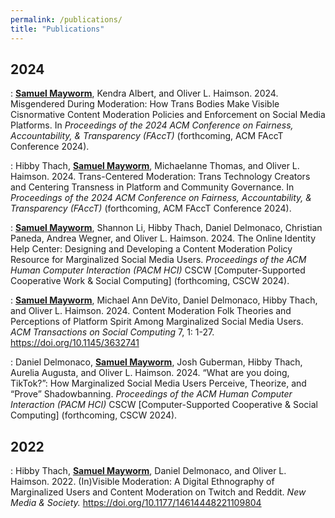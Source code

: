 ```yaml
---
permalink: /publications/
title: "Publications"
---
```

## 2024
:   <b><u>Samuel Mayworm</u></b>, Kendra Albert, and Oliver L. Haimson. 2024. Misgendered During Moderation: How Trans Bodies Make Visible Cisnormative Content Moderation Policies and Enforcement on Social Media Platforms. In <i>Proceedings of the 2024 ACM Conference on Fairness, Accountability, & Transparency (FAccT)</i> (forthcoming, ACM FAccT Conference 2024).

:   Hibby Thach, <b><u>Samuel Mayworm</u></b>, Michaelanne Thomas, and Oliver L. Haimson. 2024. Trans-Centered Moderation: Trans Technology Creators and Centering Transness in Platform and Community Governance. In <i>Proceedings of the 2024 ACM Conference on Fairness, Accountability, & Transparency (FAccT)</i> (forthcoming, ACM FAccT Conference 2024).

:   <b><u>Samuel Mayworm</u></b>, Shannon Li, Hibby Thach, Daniel Delmonaco, Christian Paneda, Andrea Wegner, and Oliver L. Haimson. 2024. The Online Identity Help Center: Designing and Developing a Content Moderation Policy Resource for Marginalized Social Media Users. <i>Proceedings of the ACM Human Computer Interaction (PACM HCI)</i> CSCW [Computer-Supported Cooperative Work & Social Computing] (forthcoming, CSCW 2024).

:   <b><u>Samuel Mayworm</u></b>, Michael Ann DeVito, Daniel Delmonaco, Hibby Thach, and Oliver L. Haimson. 2024. Content Moderation Folk Theories and Perceptions of Platform Spirit Among Marginalized Social Media Users. <i>ACM Transactions on Social Computing</i> 7, 1: 1-27. <a href="https://doi.org/10.1145/3632741">https://doi.org/10.1145/3632741</a>

:   Daniel Delmonaco, <b><u>Samuel Mayworm</u></b>, Josh Guberman, Hibby Thach, Aurelia Augusta, and Oliver L. Haimson. 2024. “What are you doing, TikTok?”: How Marginalized Social Media Users Perceive, Theorize, and “Prove” Shadowbanning. <i>Proceedings of the ACM Human Computer Interaction (PACM HCI)</i> CSCW [Computer-Supported Cooperative & Social Computing] (forthcoming, CSCW 2024).

## 2022
:   Hibby Thach, <b><u>Samuel Mayworm</u></b>, Daniel Delmonaco, and Oliver L. Haimson. 2022. (In)Visible Moderation: A Digital Ethnography of Marginalized Users and Content Moderation on Twitch and Reddit. <i>New Media & Society.</i> <a href="https://doi.org/10.1177/14614448221109804">https://doi.org/10.1177/14614448221109804</a>
